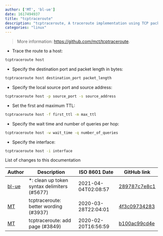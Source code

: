 ```yaml
---
author: ['MT', 'bl-ue']
date: 1617494937
title: "tcptraceroute"
description: "tcptraceroute, A traceroute implementation using TCP packets."
categories: "linux"
---
```

> More information: <https://github.com/mct/tcptraceroute>.

- Trace the route to a host:

```bash
tcptraceroute host
```

- Specify the destination port and packet length in bytes:

```bash
tcptraceroute host destination_port packet_length
```

- Specify the local source port and source address:

```bash
tcptraceroute host -p source_port -s source_address
```

- Set the first and maximum TTL:

```bash
tcptraceroute host -f first_ttl -m max_ttl
```

- Specify the wait time and number of queries per hop:

```bash
tcptraceroute host -w wait_time -q number_of_queries
```

- Specify the interface:

```bash
tcptraceroute host -i interface
```
List of changes to this documentation


Author | Description | ISO 8601 Date | GitHub link
------|-----|-----|-----
[bl-ue](mailto:54780737+bl-ue@users.noreply.github.com) | *: clean up token syntax delimiters (#5677) | 2021-04-04T02:08:57 | [289787c7e8c1](https://github.com/tldr-pages/tldr/commit/289787c7e8c1177742d23004198253154fe50c3c)
[MT](mailto:59728838+mt-empty@users.noreply.github.com) | tcptraceroute: better wording (#3937) | 2020-03-28T22:04:01 | [4f3c09734283](https://github.com/tldr-pages/tldr/commit/4f3c097342835099fc763323e707960f72a7ea64)
[MT](mailto:59728838+mt-empty@users.noreply.github.com) | tcptraceroute: add page (#3849) | 2020-02-20T16:56:59 | [b100ac99cd4e](https://github.com/tldr-pages/tldr/commit/b100ac99cd4e89204eaba2c3eb2003a5c04010ce)

